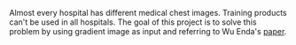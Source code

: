 
Almost every hospital has different medical chest images. Training products can't be used in all hospitals. The goal of this project is to solve this problem by using gradient image as input and referring to Wu Enda's [paper](https://github.com/qjchen1972/dire/blob/master/ChexNet/chexnet.pdf). 

